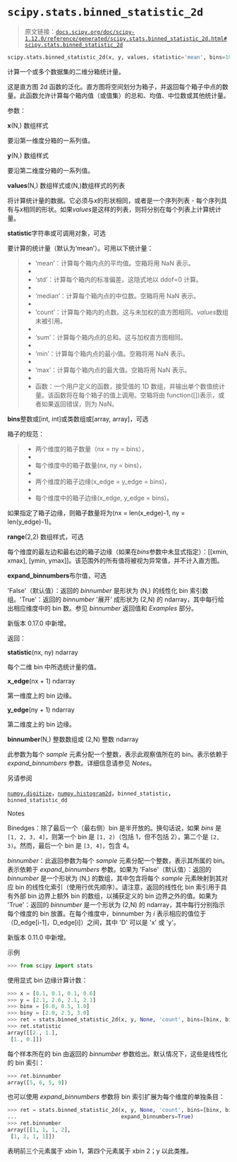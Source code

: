# `scipy.stats.binned_statistic_2d`

> 原文链接：[`docs.scipy.org/doc/scipy-1.12.0/reference/generated/scipy.stats.binned_statistic_2d.html#scipy.stats.binned_statistic_2d`](https://docs.scipy.org/doc/scipy-1.12.0/reference/generated/scipy.stats.binned_statistic_2d.html#scipy.stats.binned_statistic_2d)

```py
scipy.stats.binned_statistic_2d(x, y, values, statistic='mean', bins=10, range=None, expand_binnumbers=False)
```

计算一个或多个数据集的二维分箱统计量。

这是直方图 2d 函数的泛化。直方图将空间划分为箱子，并返回每个箱子中点的数量。此函数允许计算每个箱内值（或值集）的总和、均值、中位数或其他统计量。

参数：

**x**(N,) 数组样式

要沿第一维度分箱的一系列值。

**y**(N,) 数组样式

要沿第二维度分箱的一系列值。

**values**(N,) 数组样式或(N,)数组样式的列表

将计算统计量的数据。它必须与*x*的形状相同，或者是一个序列列表 - 每个序列具有与*x*相同的形状。如果*values*是这样的列表，则将分别在每个列表上计算统计量。

**statistic**字符串或可调用对象，可选

要计算的统计量（默认为‘mean’）。可用以下统计量：

> +   ‘mean’：计算每个箱内点的平均值。空箱将用 NaN 表示。
> +   
> +   ‘std’：计算每个箱内的标准偏差。这隐式地以 ddof=0 计算。
> +   
> +   ‘median’：计算每个箱内点的中位数。空箱将用 NaN 表示。
> +   
> +   ‘count’：计算每个箱内的点数。这与未加权的直方图相同。*values*数组未被引用。
> +   
> +   ‘sum’：计算每个箱内点的总和。这与加权直方图相同。
> +   
> +   ‘min’：计算每个箱内点的最小值。空箱将用 NaN 表示。
> +   
> +   ‘max’：计算每个箱内点的最大值。空箱将用 NaN 表示。
> +   
> +   函数：一个用户定义的函数，接受值的 1D 数组，并输出单个数值统计量。该函数将在每个箱子的值上调用。空箱将由 function([])表示，或者如果返回错误，则为 NaN。

**bins**整数或[int, int]或类数组或[array, array]，可选

箱子的规范：

> +   两个维度的箱子数量（nx = ny = bins），
> +   
> +   每个维度中的箱子数量(nx, ny = bins)，
> +   
> +   两个维度的箱子边缘(x_edge = y_edge = bins)，
> +   
> +   每个维度中的箱子边缘(x_edge, y_edge = bins)。

如果指定了箱子边缘，则箱子数量将为(nx = len(x_edge)-1, ny = len(y_edge)-1)。

**range**(2,2) 数组样式，可选

每个维度的最左边和最右边的箱子边缘（如果在*bins*参数中未显式指定）：[[xmin, xmax], [ymin, ymax]]。该范围外的所有值将被视为异常值，并不计入直方图。

**expand_binnumbers**布尔值，可选

'False'（默认值）：返回的 *binnumber* 是形状为 (N,) 的线性化 bin 索引数组。'True'：返回的 *binnumber* '展开' 成形状为 (2,N) 的 ndarray，其中每行给出相应维度中的 bin 数。参见 *binnumber* 返回值和 *Examples* 部分。

新版本 0.17.0 中新增。

返回：

**statistic**(nx, ny) ndarray

每个二维 bin 中所选统计量的值。

**x_edge**(nx + 1) ndarray

第一维度上的 bin 边缘。

**y_edge**(ny + 1) ndarray

第二维度上的 bin 边缘。

**binnumber**(N,) 整数数组或 (2,N) 整数 ndarray

此参数为每个 *sample* 元素分配一个整数，表示此观察值所在的 bin。表示依赖于 *expand_binnumbers* 参数。详细信息请参见 *Notes*。

另请参阅

[`numpy.digitize`](https://numpy.org/devdocs/reference/generated/numpy.digitize.html#numpy.digitize "(在 NumPy v2.0.dev0 中)")，[`numpy.histogram2d`](https://numpy.org/devdocs/reference/generated/numpy.histogram2d.html#numpy.histogram2d "(在 NumPy v2.0.dev0 中)")，`binned_statistic`，`binned_statistic_dd`

Notes

Binedges：除了最后一个（最右侧）bin 是半开放的。换句话说，如果 *bins* 是 `[1, 2, 3, 4]`，则第一个 bin 是 `[1, 2)`（包括 1，但不包括 2），第二个是 `[2, 3)`。然而，最后一个 bin 是 `[3, 4]`，包含 4。

*binnumber*：此返回参数为每个 *sample* 元素分配一个整数，表示其所属的 bin。表示依赖于 *expand_binnumbers* 参数。如果为 'False'（默认值）：返回的 *binnumber* 是一个形状为 (N,) 的数组，其中包含将每个 *sample* 元素映射到其对应 bin 的线性化索引（使用行优先顺序）。请注意，返回的线性化 bin 索引用于具有外部 bin 边界上额外 bin 的数组，以捕获定义的 bin 边界之外的值。如果为 'True'：返回的 *binnumber* 是一个形状为 (2,N) 的 ndarray，其中每行分别指示每个维度的 bin 放置。在每个维度中，binnumber 为 *i* 表示相应的值位于（D_edge[i-1]，D_edge[i]）之间，其中 'D' 可以是 'x' 或 'y'。

新版本 0.11.0 中新增。

示例

```py
>>> from scipy import stats 
```

使用显式 bin 边缘计算计数：

```py
>>> x = [0.1, 0.1, 0.1, 0.6]
>>> y = [2.1, 2.6, 2.1, 2.1]
>>> binx = [0.0, 0.5, 1.0]
>>> biny = [2.0, 2.5, 3.0]
>>> ret = stats.binned_statistic_2d(x, y, None, 'count', bins=[binx, biny])
>>> ret.statistic
array([[2., 1.],
 [1., 0.]]) 
```

每个样本所在的 bin 由返回的 *binnumber* 参数给出。默认情况下，这些是线性化的 bin 索引：

```py
>>> ret.binnumber
array([5, 6, 5, 9]) 
```

也可以使用 *expand_binnumbers* 参数将 bin 索引扩展为每个维度的单独条目：

```py
>>> ret = stats.binned_statistic_2d(x, y, None, 'count', bins=[binx, biny],
...                                 expand_binnumbers=True)
>>> ret.binnumber
array([[1, 1, 1, 2],
 [1, 2, 1, 1]]) 
```

表明前三个元素属于 xbin 1，第四个元素属于 xbin 2；y 以此类推。
